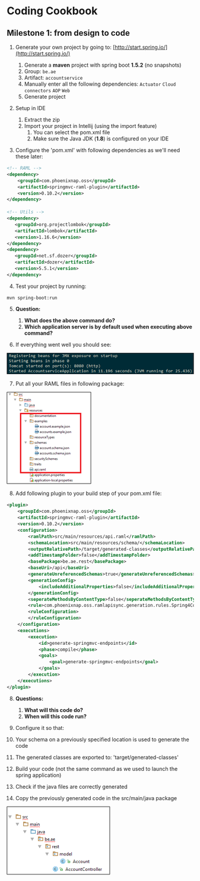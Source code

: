 # Coding Cookbook
## Milestone 1: from design to code

1. Generate your own project by going to: [http://start.spring.io/](http://start.spring.io/)
   1. Generate a **maven** project with spring boot **1.5.2** (no snapshots)
   2. Group: ```be.ae```
   3. Artifact: ```accountservice```
   4. Manually enter all the following dependencies: ```Actuator``` ```Cloud connectors``` ```AOP``` ```Web```
   5. Generate project

2. Setup in IDE
   1. Extract the zip
   2. Import your project in Intellij (using the import feature)
      1. You can select the pom.xml file
      2. Make sure the Java JDK (**1.8**) is configured on your IDE

3. Configure the 'pom.xml' with following dependencies as we'll need these later:

```xml
<!-- RAML -->
<dependency>
    <groupId>com.phoenixnap.oss</groupId>
    <artifactId>springmvc-raml-plugin</artifactId>
    <version>0.10.2</version>
</dependency>

<!-- Utils -->
<dependency>
   <groupId>org.projectlombok</groupId>
   <artifactId>lombok</artifactId>
   <version>1.16.6</version>
</dependency>
<dependency>
   <groupId>net.sf.dozer</groupId>
   <artifactId>dozer</artifactId>
   <version>5.5.1</version>
</dependency>
```

4. Test your project by running:
```
mvn spring-boot:run
```

5. **Question:**
   1. **What does the above command do?**
   2. **Which application server is by default used when executing above command?**

6. If everything went well you should see:

![Image 1](img/code_img_1.png "Image 1")

7. Put all your RAML files in following package:

![Image 2](img/code_img_2.png "Image 2")

8. Add following plugin to your build step of your pom.xml file:

```xml
<plugin>
	<groupId>com.phoenixnap.oss</groupId>
	<artifactId>springmvc-raml-plugin</artifactId>
	<version>0.10.2</version>
	<configuration>
		<ramlPath>src/main/resources/api.raml</ramlPath>
		<schemaLocation>src/main/resources/schema/</schemaLocation>
		<outputRelativePath>/target/generated-classes</outputRelativePath>
		<addTimestampFolder>false</addTimestampFolder>
		<basePackage>be.ae.rest</basePackage>
		<baseUri>/api</baseUri>
		<generateUnreferencedSchemas>true</generateUnreferencedSchemas>
		<generationConfig>
			<includeAdditionalProperties>false</includeAdditionalProperties>
		</generationConfig>
		<seperateMethodsByContentType>false</seperateMethodsByContentType>
		<rule>com.phoenixnap.oss.ramlapisync.generation.rules.Spring4ControllerStubRule</rule>
		<ruleConfiguration>
		</ruleConfiguration>
	</configuration>
	<executions>
		<execution>
			<id>generate-springmvc-endpoints</id>
			<phase>compile</phase>
			<goals>
				<goal>generate-springmvc-endpoints</goal>
			</goals>
		</execution>
	</executions>
</plugin>
```

8. **Questions:**
   1. **What will this code do?**
   2. **When will this code run?**

10. Configure it so that:
   1. Your schema on a previously specified location is used to generate the code
   2. The generated classes are exported to: &#39;target/generated-classes&#39;
11. Build your code (not the same command as we used to launch the spring application)
12. Check if the java files are correctly generated
13. Copy the previously generated code in the src/main/java package

![Image 3](img/code_img_3.png "Image 3")
